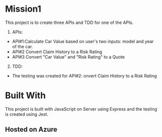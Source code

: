 # Mission1
This project is to create three APIs and TDD for one of the APIs.
1. APIs:
* API#1:Calculate Car Value based on user's two inputs: model and year of the car.
* API#2 Convert Claim History to a Risk Rating
* API#3 Convert "Car Value" and "Risk Rating" to a Quote
2. TDD:
* The testing was created for API#2: onvert Claim History to a Risk Rating
# Built With
This project is built with JavaScript on Server using Express and the testing is created using Jest.
## Hosted on Azure